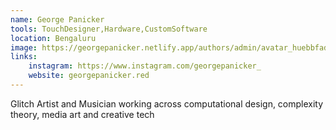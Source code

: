 ```yaml
---
name: George Panicker
tools: TouchDesigner,Hardware,CustomSoftware
location: Bengaluru
image: https://georgepanicker.netlify.app/authors/admin/avatar_huebbfad1edfa8e198fe68a27ac6a615ca_435662_270x270_fill_q75_lanczos_center.jpg
links:
    instagram: https://www.instagram.com/georgepanicker_
    website: georgepanicker.red
---
```


Glitch Artist and Musician working across computational design, complexity theory, media art and  creative tech

